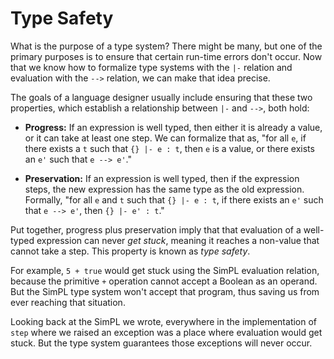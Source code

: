 # Type Safety

What is the purpose of a type system?  There might be many, but
one of the primary purposes is to ensure that certain run-time
errors don't occur.  Now that we know how to formalize 
type systems with the `|-` relation and evaluation with the
`-->` relation, we can make that idea precise.

The goals of a language designer usually include ensuring that
these two properties, which establish a relationship between
`|-` and `-->`, both hold:

* **Progress:**  If an expression
  is well typed, then either it is already a value, or it can take at
  least one step.  We can formalize that as, "for all `e`, if there
  exists a `t` such that `{} |- e : t`, then `e` is a value, or there
  exists an `e'` such that `e --> e'`."
  
* **Preservation:**  If an expression is well typed,
  then if the expression steps, the new expression has the same type as
  the old expression.  Formally, "for all `e` and `t` such that
  `{} |- e : t`, if there exists an `e'` such that `e --> e'`, then
  `{} |- e' : t`."
  
Put together, progress plus preservation imply that that
evaluation of a well-typed expression can never *get stuck*,
meaning it reaches a non-value that cannot take a step.  This
property is known as *type safety*.

For example, `5 + true` would get stuck using the SimPL evaluation
relation, because the primitive `+` operation cannot accept
a Boolean as an operand.  But the SimPL type system won't accept
that program, thus saving us from ever reaching that situation.

Looking back at the SimPL we wrote, everywhere in the
implementation of `step` where we raised an exception was
a place where evaluation would get stuck.  But the type
system guarantees those exceptions will never occur.



